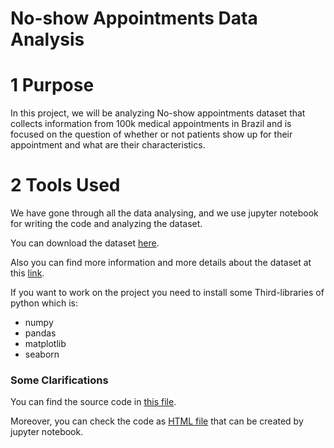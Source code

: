 # No-show Appointments Data Analysis

# 1 Purpose
In this project, we will be analyzing No-show appointments dataset that collects information from 100k medical appointments in Brazil and is focused on the question of whether or not patients show up for their appointment and what are their characteristics.

# 2 Tools Used
We have gone through all the data analysing, and we use jupyter notebook for writing the code and analyzing the dataset.

You can download the dataset [here](NoShowAppointments.csv).

Also you can find more information and more details about the dataset at this [link](https://www.kaggle.com/joniarroba/noshowappointments).

If you want to work on the project you need to install some Third-libraries of python which is:
  - numpy
  - pandas
  - matplotlib
  - seaborn

### Some Clarifications
You can find the source code in [this file](Investigating%20on%20The%20No-Show%20Appointments%20Dataset.ipynb).

Moreover, you can check the code as [HTML file](Investigating%20on%20The%20No-Show%20Appointments%20Dataset.html) that can be created by jupyter notebook.
